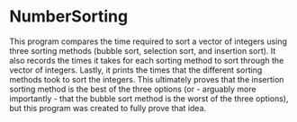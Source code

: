 # NumberSorting
This program compares the time required to sort a vector of integers using three sorting methods (bubble sort, selection sort, and insertion sort). It also records the times it takes for each sorting method to sort through the vector of integers. Lastly, it prints the times that the different sorting methods took to sort the integers. This ultimately proves that the insertion sorting method is the best of the three options (or - arguably more importantly - that the bubble sort method is the worst of the three options), but this program was created to fully prove that idea.
